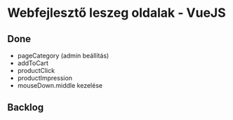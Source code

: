 # Webfejlesztő leszeg oldalak - VueJS

## Done

* pageCategory (admin beállítás)
* addToCart
* productClick
* productImpression
* mouseDown.middle kezelése

## Backlog
